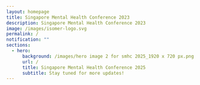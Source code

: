 ```yaml
---
layout: homepage
title: Singapore Mental Health Conference 2023
description: Singapore Mental Health Conference 2023
image: /images/isomer-logo.svg
permalink: /
notification: ""
sections:
  - hero:
      background: /images/hero image 2 for smhc 2025_1920 x 720 px.png
      url: /
      title: Singapore Mental Health Conference 2025
      subtitle: Stay tuned for more updates!
---
```

